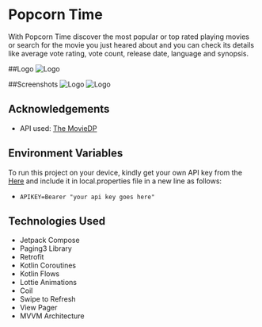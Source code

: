 # Popcorn Time

With Popcorn Time discover the most popular or top rated playing movies or search for the movie you just heared about and you can check its details like average vote rating, vote count, release date, language and synopsis.



##Logo
![Logo](https://i.imgur.com/iqUuhzA.png)

##Screenshots
![Logo](https://i.imgur.com/gIcHgK6.jpg)
![Logo](https://i.imgur.com/EPsl7ny.jpg)


## Acknowledgements

 - API used: [The MovieDP](https://www.themoviedb.org/)


## Environment Variables

  To run this project on your device, kindly get your own API key from the [Here](https://developer.themoviedb.org/reference/intro/authentication#api-key-quick-start) and include it in local.properties file in a new line as follows: 
 - `APIKEY=Bearer "your api key goes here"`



## Technologies Used

- Jetpack Compose
- Paging3 Library
- Retrofit
- Kotlin Coroutines
- Kotlin Flows
- Lottie Animations
- Coil
- Swipe to Refresh
- View Pager
- MVVM Architecture

